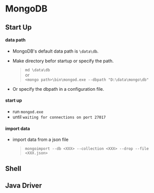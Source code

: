 # MongoDB

## Start Up
#### data path
- MongoDB's default data path is `\data\db`.
- Make directory befor startup or specify the path.

  > `md \data\db`  
  > or  
  > `<mongo path>\bin\mongod.exe --dbpath "D:\data\mongo\db"`
  >

- Or specify the dbpath in a configuration file.

#### start up
- run `mongod.exe`
- until `waiting for connections on port 27017`

#### import data
- import data from a json file

  > `mongoimport --db <XXX> --collection <XXX> --drop --file <XXX.json>`
  >

## Shell




## Java Driver

